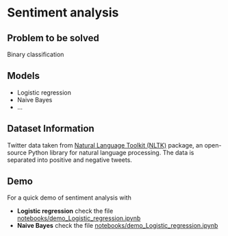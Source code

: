 # Sentiment analysis

## Problem to be solved
Binary classification

## Models
* Logistic regression
* Naive Bayes
* ...

## Dataset Information
Twitter data taken from [Natural Language Toolkit (NLTK)](http://www.nltk.org/howto/twitter.html) package, an open-source Python library for natural language processing. The data is separated into positive and negative tweets.

## Demo
For a quick demo of sentiment analysis with
* **Logistic regression** check the file [notebooks/demo_Logistic_regression.ipynb](https://github.com/mariiasi/sentiment_analysis/blob/master/notebooks/demo_Logistic_regression.ipynb)
* **Naive Bayes** check the file [notebooks/demo_Logistic_regression.ipynb](https://github.com/mariiasi/sentiment_analysis/blob/master/notebooks/demo_Naive_Bayes.ipynb)